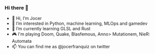 ### Hi there 👋

- 👋 Hi, I’m Jocer
- 👀 I’m interested in Python, machine learning, MLOps and gamedev
- 🌱 I’m currently learning GLSL and Rust
- 🎮 I'm playing Doom, Quake, Blasfemous, Anno> Mutationem, NieR: Automata
- 📫 You can find me as @jocerfranquiz on twitter

<!--
**jocerfranquiz/jocerfranquiz** is a ✨ _special_ ✨ repository because its `README.md` (this file) appears on your GitHub profile.

Here are some ideas to get you started:

- 🔭 I’m currently working on ...
- 🌱 I’m currently learning ...
- 👯 I’m looking to collaborate on ...
- 🤔 I’m looking for help with ...
- 💬 Ask me about ...
- 📫 How to reach me: ...
- 😄 Pronouns: ...
- ⚡ Fun fact: ...
-->
